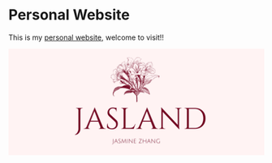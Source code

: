 # Personal Website
This is my [personal website](https://jerryiscat.github.io/), welcome to visit!!

![land page](./src/images/jasland-landpage.png)

